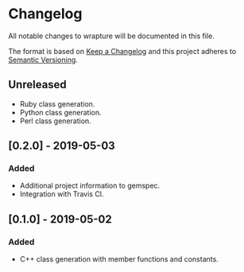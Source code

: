 # Changelog
All notable changes to wrapture will be documented in this file.

The format is based on [Keep a Changelog](https://keepachangelog.com/en/1.0.0/)
and this project adheres to [Semantic Versioning](https://semver.org/spec/v2.0.0.html).

## Unreleased
 - Ruby class generation.
 - Python class generation.
 - Perl class generation.

## [0.2.0] - 2019-05-03
### Added
 - Additional project information to gemspec.
 - Integration with Travis CI.

## [0.1.0] - 2019-05-02
### Added
 - C++ class generation with member functions and constants.
